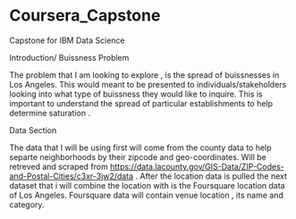 # Coursera_Capstone
Capstone for IBM Data Science 

Introduction/ Buissness Problem 

The problem that I am looking to explore , is the spread of buissnesses in Los Angeles. This would meant to be presented to individuals/stakeholders looking into what type of buissness they would like to inquire. This is important to understand the spread of particular establishments to help determine saturation . 



Data Section

The data that I will be using first will come from the county data to help separte neighborhoods by their zipcode and geo-coordinates. Will be retreved and scraped from https://data.lacounty.gov/GIS-Data/ZIP-Codes-and-Postal-Cities/c3xr-3jw2/data . After the location data is pulled the next dataset that i will combine the location with is the Foursquare location data of Los Angeles. Foursquare data will contain venue location , its name and category. 
